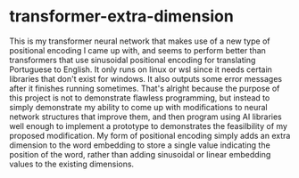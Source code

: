 # transformer-extra-dimension
This is my transformer neural network that makes use of a new type of positional encoding I came up with, and seems to perform better than transformers that use sinusoidal positional encoding for translating Portuguese to English. It only runs on linux or wsl since it needs certain libraries that don't exist for windows. It also outputs some error messages after it finishes running sometimes. That's alright because the purpose of this project is not to demonstrate flawless programming, but instead to simply demonstrate my ability to come up with modifications to neural network structures that improve them, and then program using AI libraries well enough to implement a prototype to demonstrates the feasilbility of my proposed modification.
My form of positional encoding simply adds an extra dimension to the word embedding to store a single value indicating the position of the word, rather than adding sinusoidal or linear embedding values to the existing dimensions.
